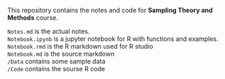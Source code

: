 This repository contains the notes and code for **Sampling Theory and Methods** course. 

`Notes.md` is the actual notes.  
`Notebook.ipynb` is a jupyter notebook for R with functions and examples.  
`Notebook.rmd` is the R markdown used for R studio  
`Notebook.md` is the source markdown  
`/Data` contains some sample data  
`/Code` contains the sourse R code